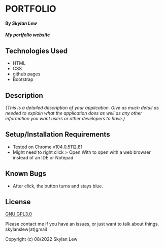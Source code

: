 # PORTFOLIO

#### By _**Skylan Lew**_

#### _My portfolio website_

## Technologies Used

* HTML
* CSS
* github pages
* Bootstrap

## Description

_{This is a detailed description of your application. Give as much detail as needed to explain what the application does as well as any other information you want users or other developers to have.}_

## Setup/Installation Requirements

* Tested on Chrome v104.0.5112.81
*  Might need to right click > Open With to open with a web browser instead of an IDE or Notepad

## Known Bugs

* After click, the button turns and stays blue.

## License
[GNU GPL3.0](https://choosealicense.com/licenses/gpl-3.0/)

Please contact me if you have an issues, or just want to talk about things. skylanslew(at)gmail

Copyright (c) 08/2022 Skylan Lew
